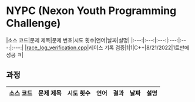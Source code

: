 # NYPC (Nexon Youth Programming Challenge)
|소스 코드|문제 제목|문제 번호|시도 횟수|언어|날짜|설명|
|:---:|:---:|:---:|:---:|:---:|:---:|
|[race_log_verification.cpp](./race_log_verification.cpp)|레이스 기록 검증|1|1|C++|8/21/2022|1트만에 성공 ㅋ|

## 과정
|소스 코드|문제 제목|시도 횟수|언어|결과|날짜|설명|
|:---:|:---:|:---:|:---:|:---:|:---:|:---:|
